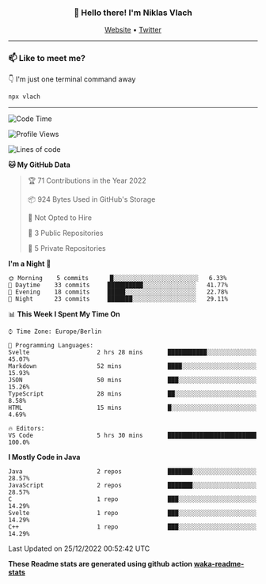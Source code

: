 <h3 align="center">👋 Hello there! I'm Niklas Vlach</h3>
<p align="center">
  <a href="https://niklas-vlach.com">Website</a> •
  <a href="https://twitter.com/NiklasVlach">Twitter</a>
</p>

---

### 📫 Like to meet me?

👇 I'm just one terminal command away

```bash
npx vlach
```

---
<!--START_SECTION:waka-->
![Code Time](http://img.shields.io/badge/Code%20Time-301%20hrs%2012%20mins-blue)

![Profile Views](http://img.shields.io/badge/Profile%20Views-0-blue)

![Lines of code](https://img.shields.io/badge/From%20Hello%20World%20I%27ve%20Written-42%20Thousand%20lines%20of%20code-blue)

**🐱 My GitHub Data** 

> 🏆 71 Contributions in the Year 2022
 > 
> 📦 924 Bytes Used in GitHub's Storage 
 > 
> 🚫 Not Opted to Hire
 > 
> 📜 3 Public Repositories 
 > 
> 🔑 5 Private Repositories  
 > 
**I'm a Night 🦉** 

```text
🌞 Morning    5 commits      █░░░░░░░░░░░░░░░░░░░░░░░░   6.33% 
🌆 Daytime    33 commits     ██████████░░░░░░░░░░░░░░░   41.77% 
🌃 Evening    18 commits     █████░░░░░░░░░░░░░░░░░░░░   22.78% 
🌙 Night      23 commits     ███████░░░░░░░░░░░░░░░░░░   29.11%

```


📊 **This Week I Spent My Time On** 

```text
⌚︎ Time Zone: Europe/Berlin

💬 Programming Languages: 
Svelte                   2 hrs 28 mins       ███████████░░░░░░░░░░░░░░   45.07% 
Markdown                 52 mins             ████░░░░░░░░░░░░░░░░░░░░░   15.93% 
JSON                     50 mins             ███░░░░░░░░░░░░░░░░░░░░░░   15.26% 
TypeScript               28 mins             ██░░░░░░░░░░░░░░░░░░░░░░░   8.58% 
HTML                     15 mins             █░░░░░░░░░░░░░░░░░░░░░░░░   4.69%

🔥 Editors: 
VS Code                  5 hrs 30 mins       █████████████████████████   100.0%

```

**I Mostly Code in Java** 

```text
Java                     2 repos             ███████░░░░░░░░░░░░░░░░░░   28.57% 
JavaScript               2 repos             ███████░░░░░░░░░░░░░░░░░░   28.57% 
C                        1 repo              ███░░░░░░░░░░░░░░░░░░░░░░   14.29% 
Svelte                   1 repo              ███░░░░░░░░░░░░░░░░░░░░░░   14.29% 
C++                      1 repo              ███░░░░░░░░░░░░░░░░░░░░░░   14.29%

```



 Last Updated on 25/12/2022 00:52:42 UTC
<!--END_SECTION:waka-->

**These Readme stats are generated using github action [waka-readme-stats](https://github.com/anmol098/waka-readme-stats)**

